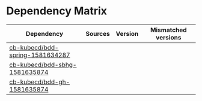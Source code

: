 # Dependency Matrix

Dependency | Sources | Version | Mismatched versions
---------- | ------- | ------- | -------------------
[cb-kubecd/bdd-spring-1581634287](https://github.com/cb-kubecd/bdd-spring-1581634287.git) |  | []() | 
[cb-kubecd/bdd-sbhg-1581635874](https://github.com/cb-kubecd/bdd-sbhg-1581635874.git) |  | []() | 
[cb-kubecd/bdd-gh-1581635874](https://github.com/cb-kubecd/bdd-gh-1581635874.git) |  | []() | 
